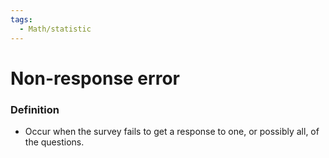 ```yaml
---
tags:
  - Math/statistic
---
```

# Non-response error
### Definition
- Occur when the survey fails to get a response to one, or possibly all, of the questions.
